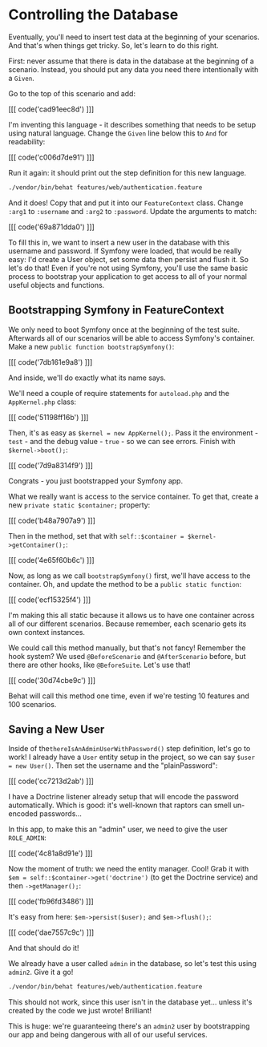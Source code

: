 # Controlling the Database

Eventually, you'll need to insert test data at the beginning of your
scenarios. And that's when things get tricky. So, let's learn to do
this right.

First: never assume that there is data in the database at the beginning of a scenario.
Instead, you should put any data you need there intentionally with a `Given`. 

Go to the top of this scenario and add:

[[[ code('cad91eec8d') ]]]

I'm inventing this language - it describes something that needs to be setup using
natural language. Change the `Given` line below this to `And` for readability:

[[[ code('c006d7de91') ]]]

Run it again: it should print out the step definition for this new language.

```bash
./vendor/bin/behat features/web/authentication.feature
```

And it does! Copy that and put it into our `FeatureContext` class. Change `:arg1`
to `:username` and `:arg2` to `:password`. Update the arguments to match:

[[[ code('69a871dda0') ]]]

To fill this in, we want to insert a new user in the database with this username and
password. If Symfony were loaded, that would be really easy: I'd create a User
object, set some data then persist and flush it. So let's do that! Even if you're
not using Symfony, you'll use the same basic process to bootstrap your application
to get access to all of your normal useful objects and functions. 

## Bootstrapping Symfony in FeatureContext

We only need to boot Symfony once at the beginning of the test suite. Afterwards
all of our scenarios will be able to access Symfony's container. Make a new
`public function bootstrapSymfony()`:

[[[ code('7db161e9a8') ]]]

And inside, we'll do exactly what its name says.

We'll need a couple of require statements for `autoload.php` and the `AppKernel.php` class:

[[[ code('51198ff16b') ]]]

Then, it's as easy as `$kernel = new AppKernel();`. Pass it the environment - `test` -
and the debug value - `true` - so we can see errors. Finish with `$kernel->boot();`:

[[[ code('7d9a8314f9') ]]]

Congrats - you just bootstrapped your Symfony app.

What we really want is access to the service container. To get that, create a new
`private static $container;` property:

[[[ code('b48a7907a9') ]]]

Then in the method, set that with `self::$container = $kernel->getContainer();`:

[[[ code('4e65f60b6c') ]]]

Now, as long as we call `bootstrapSymfony()` first, we'll have access to the container.
Oh, and update the method to be a `public static function`:

[[[ code('ecf15325f4') ]]]

I'm making this all static because it allows us to have one container across all of our
different scenarios. Because remember, each scenario gets its own context instances.

We could call this method manually, but that's not fancy! Remember the hook system?
We used `@BeforeScenario` and `@AfterScenario` before, but there are other hooks,
like `@BeforeSuite`. Let's use that!

[[[ code('30d74cbe9c') ]]]

Behat will call this method one time, even if we're testing 10 features and 100 scenarios.

## Saving a New User

Inside of the`thereIsAnAdminUserWithPassword()` step definition, let's go to work!
I already have a `User` entity setup in the project, so we can say `$user = new User()`.
Then set the username and the "plainPassword":

[[[ code('cc7213d2ab') ]]]

I have a Doctrine listener already setup that will encode the password automatically.
Which is good: it's well-known that raptors can smell un-encoded passwords...

In this app, to make this an "admin" user, we need to give the user `ROLE_ADMIN`:

[[[ code('4c81a8d91e') ]]]

Now the moment of truth: we need the entity manager. Cool! Grab it with
`$em = self::$container->get('doctrine')` (to get the Doctrine service) and then
`->getManager();`:

[[[ code('fb96fd3486') ]]]

It's easy from here: `$em->persist($user);` and `$em->flush();`:

[[[ code('dae7557c9c') ]]]

And that should do it!

We already have a user called `admin` in the database, so let's test this using `admin2`.
Give it a go!

```bash
./vendor/bin/behat features/web/authentication.feature
```

This should not work, since this user isn't in the database yet... unless it's
created by the code we just wrote! Brilliant!

This is huge: we're guaranteeing there's an `admin2` user by bootstrapping our app
and being dangerous with all of our useful services.
